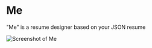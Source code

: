 # Me
"Me" is a resume designer based on your JSON resume

![Screenshot of Me](https://user-images.githubusercontent.com/2771377/58750472-2c0e0800-84a8-11e9-99ac-8a0bd9a2a514.PNG)
